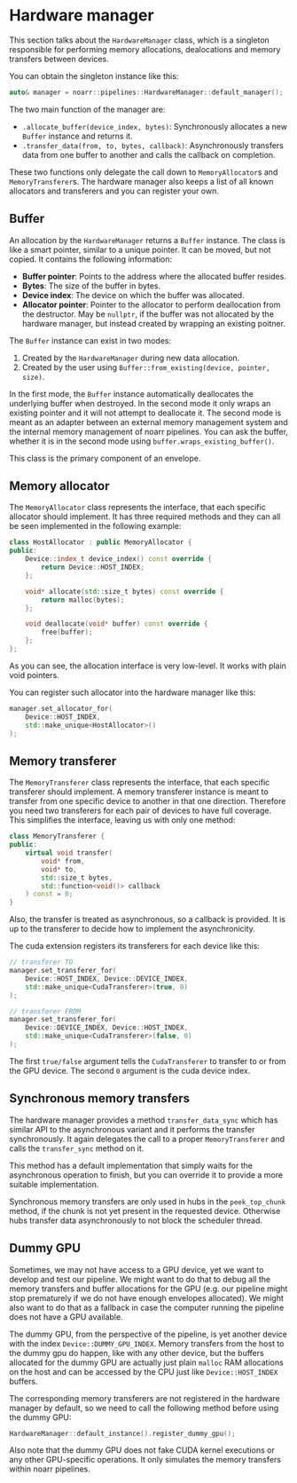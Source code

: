 # Hardware manager

This section talks about the `HardwareManager` class, which is a singleton responsible for performing memory allocations, dealocations and memory transfers between devices.

You can obtain the singleton instance like this:

```cpp
auto& manager = noarr::pipelines::HardwareManager::default_manager();
```

The two main function of the manager are:

- `.allocate_buffer(device_index, bytes)`: Synchronously allocates a new `Buffer` instance and returns it.
- `.transfer_data(from, to, bytes, callback)`: Asynchronously transfers data from one buffer to another and calls the callback on completion.

These two functions only delegate the call down to `MemoryAllocator`s and `MemoryTransferer`s. The hardware manager also keeps a list of all known allocators and transferers and you can register your own.


## Buffer

An allocation by the `HardwareManager` returns a `Buffer` instance. The class is like a smart pointer, similar to a unique pointer. It can be moved, but not copied. It contains the following information:

- **Buffer pointer**: Points to the address where the allocated buffer resides.
- **Bytes**: The size of the buffer in bytes.
- **Device index**: The device on which the buffer was allocated.
- **Allocator pointer**: Pointer to the allocator to perform deallocation from the destructor. May be `nullptr`, if the buffer was not allocated by the hardware manager, but instead created by wrapping an existing poitner.

The `Buffer` instance can exist in two modes:

1. Created by the `HardwareManager` during new data allocation.
2. Created by the user using `Buffer::from_existing(device, pointer, size)`.

In the first mode, the `Buffer` instance automatically deallocates the underlying buffer when destroyed. In the second mode it only wraps an existing pointer and it will not attempt to deallocate it. The second mode is meant as an adapter between an external memory management system and the internal memory management of noarr pipelines. You can ask the buffer, whether it is in the second mode using `buffer.wraps_existing_buffer()`.

This class is the primary component of an envelope.


## Memory allocator

The `MemoryAllocator` class represents the interface, that each specific allocator should implement. It has three required methods and they can all be seen implemented in the following example:

```cpp
class HostAllocator : public MemoryAllocator {
public:
    Device::index_t device_index() const override {
        return Device::HOST_INDEX;
    };

    void* allocate(std::size_t bytes) const override {
        return malloc(bytes);
    };

    void deallocate(void* buffer) const override {
        free(buffer);
    };
};
```

As you can see, the allocation interface is very low-level. It works with plain void pointers.

You can register such allocator into the hardware manager like this:

```cpp
manager.set_allocator_for(
    Device::HOST_INDEX,
    std::make_unique<HostAllocator>()
);
```


## Memory transferer

The `MemoryTransferer` class represents the interface, that each specific transferer should implement. A memory transferer instance is meant to transfer from one specific device to another in that one direction. Therefore you need two transferers for each pair of devices to have full coverage. This simplifies the interface, leaving us with only one method:

```cpp
class MemoryTransferer {
public:
    virtual void transfer(
        void* from,
        void* to,
        std::size_t bytes,
        std::function<void()> callback
    ) const = 0;
}
```

Also, the transfer is treated as asynchronous, so a callback is provided. It is up to the transferer to decide how to implement the asynchronicity.

The cuda extension registers its transferers for each device like this:

```cpp
// transferer TO
manager.set_transferer_for(
    Device::HOST_INDEX, Device::DEVICE_INDEX,
    std::make_unique<CudaTransferer>(true, 0)
);

// transferer FROM
manager.set_transferer_for(
    Device::DEVICE_INDEX, Device::HOST_INDEX,
    std::make_unique<CudaTransferer>(false, 0)
);
```

The first `true/false` argument tells the `CudaTransferer` to transfer to or from the GPU device. The second `0` argument is the cuda device index.


## Synchronous memory transfers

The hardware manager provides a method `transfer_data_sync` which has similar API to the asynchronous variant and it performs the transfer synchronously. It again delegates the call to a proper `MemoryTransferer` and calls the `transfer_sync` method on it.

This method has a default implementation that simply waits for the asynchronous operation to finish, but you can override it to provide a more suitable implementation.

Synchronous memory transfers are only used in hubs in the `peek_top_chunk` method, if the chunk is not yet present in the requested device. Otherwise hubs transfer data asynchronously to not block the scheduler thread.


## Dummy GPU

Sometimes, we may not have access to a GPU device, yet we want to develop and test our pipeline. We might want to do that to debug all the memory transfers and buffer allocations for the GPU (e.g. our pipeline might stop prematurely if we do not have enough envelopes allocated). We might also want to do that as a fallback in case the computer running the pipeline does not have a GPU available.

The dummy GPU, from the perspective of the pipeline, is yet another device with the index `Device::DUMMY_GPU_INDEX`. Memory transfers from the host to the dummy gpu do happen, like with any other device, but the buffers allocated for the dummy GPU are actually just plain `malloc` RAM allocations on the host and can be accessed by the CPU just like `Device::HOST_INDEX` buffers.

The corresponding memory transferers are not registered in the hardware manager by default, so we need to call the following method before using the dummy GPU:

```cpp
HardwareManager::default_instance().register_dummy_gpu();
```

Also note that the dummy GPU does not fake CUDA kernel executions or any other GPU-specific operations. It only simulates the memory transfers within noarr pipelines.
